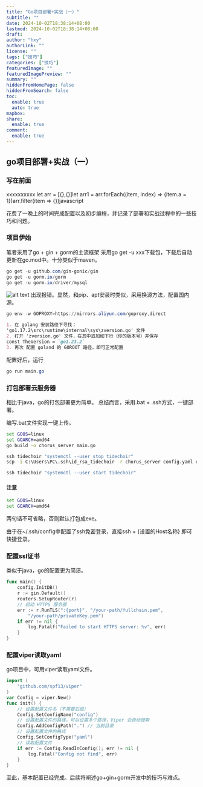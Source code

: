 ```yaml
---
title: "Go项目部署+实战（一）"
subtitle: ""
date: 2024-10-02T18:38:14+08:00
lastmod: 2024-10-02T18:38:14+08:00
draft: 
author: "hxy"
authorLink: ""
license: ""
tags: ["技巧"]
categories: ["技巧"]
featuredImage: ""
featuredImagePreview: ""
summary: ""
hiddenFromHomePage: false
hiddenFromSearch: false
toc:
  enable: true
  auto: true
mapbox:
share:
  enable: true
comment:
  enable: true
---
```


## go项目部署+实战（一）
### 写在前面
xxxxxxxxxx let arr = [{},{}]let arr1 = arr.forEach((item, index) => {item.a = 1})arr.filter(item => {})javascript

花费了一晚上的时间完成配置以及初步编程，并记录了部署和实战过程中的一些技巧和问题。

### 项目伊始
笔者采用了go + gin + gorm的主流框架
采用go get -u xxx下载包，下载后自动更新在go.mod中。十分类似于maven。
```powershell
go get -u github.com/gin-gonic/gin
go get -u gorm.io/gorm
go get -u gorm.io/driver/mysql
```
![alt text](../image-6.png)
出现报错。显然，和pip、apt安装时类似，采用换源方法，配置国内源。
```powershell
go env -w GOPROXY=https://mirrors.aliyun.com/goproxy,direct
```

```markdown
1. 在 golang 安装路径下寻找：
'go1.17.2\src\runtime\internal\sys\zversion.go' 文件
2. 打开 'zversion.go' 文件，在其中追加如下行（你的版本号）并保存
const TheVersion = `go1.23.2`
3. 再次 配置 goland 的 GOROOT 路径，即可正常配置
```

配置好后，运行
```powershell
go run main.go
```

### 打包部署云服务器
相比于java，go的打包部署更为简单。
总结而言，采用.bat + .ssh方式，一键部署。

编写.bat文件实现一键上传。
```bat
set GOOS=linux
set GOARCH=amd64
go build -o chorus_server main.go

ssh tidechoir "systemctl --user stop tidechoir"
scp -i C:\Users\PC\.ssh\id_rsa_tidechoir -r chorus_server config.yaml ubuntu@175.24.130.180:/home/ubuntu/backend/tidechoir

ssh tidechoir "systemctl --user start tidechoir"
```
#### 注意
```bat
set GOOS=linux
set GOARCH=amd64
```

两句话不可省略，否则默认打包成exe。

由于在~/.ssh/config中配置了ssh免密登录，直接ssh + {设置的Host名称} 即可快捷登录。

### 配置ssl证书
类似于java，go的配置更为简洁。

```go
func main() {
	config.InitDB()
	r := gin.Default()
	routers.SetupRouter(r)
	// 启动 HTTPS 服务器
	err := r.RunTLS(":{port}", "/your-path/fullchain.pem",
		"/your-path/privateKey.pem")
	if err != nil {
		log.Fatalf("Failed to start HTTPS server: %v", err)
	}
}
```

### 配置viper读取yaml
go项目中，可用viper读取yaml文件。
```go
import (
	"github.com/spf13/viper"
)
var Config = viper.New()
func init() {
	// 设置配置文件名（不需要后缀）
	Config.SetConfigName("config")
	// 设置配置文件的路径，可以设置多个路径，Viper 会自动搜索
	Config.AddConfigPath(".") // 当前目录
	// 设置配置文件的格式
	Config.SetConfigType("yaml")
	// 读取配置文件
	if err := Config.ReadInConfig(); err != nil {
		log.Fatal("Config not find", err)
	}
}
```

至此，基本配置已经完成。后续将阐述go+gin+gorm开发中的技巧与难点。
